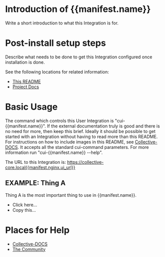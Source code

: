 # Introduction of {{manifest.name}}
Write a short introduction to what this Integration is for.

# Post-install setup steps
Describe what needs to be done to get this Integration configured once installation is done.

See the following locations for related information:
* [This README](https://github.com/oh-la-labs/core-user-integrations/tree/main/cookbook/{{manifest.name}})
* [Project Docs](https://link-to-the-docs-of-the-project-being-integrated)

# Basic Usage
The command which controls this User Integration is "cui-{{manifest.name}}". 
If the external documentation truly is good and there is no need for more, then keep this brief. Ideally it should be possible to get started with an Integration without having to read more than this README.
For instructions on how to include images in this README, see [Collective-DOCS](https://docs.oh-lalabs.com).
It accepts all the standard cui-command parameters. For more information run "cui-{{manifest.name}} --help".

The URL to this Integration is:
https://collective-core.local{{manifest.nginx.ui_url}}

## EXAMPLE: Thing A
Thing A is the most important thing to use in {{manifest.name}}.
* Click here...
* Copy this...

# Places for Help
* [Collective-DOCS](https://docs.oh-lalabs.com)
* [The Community](https://community.oh-lalabs.com)
